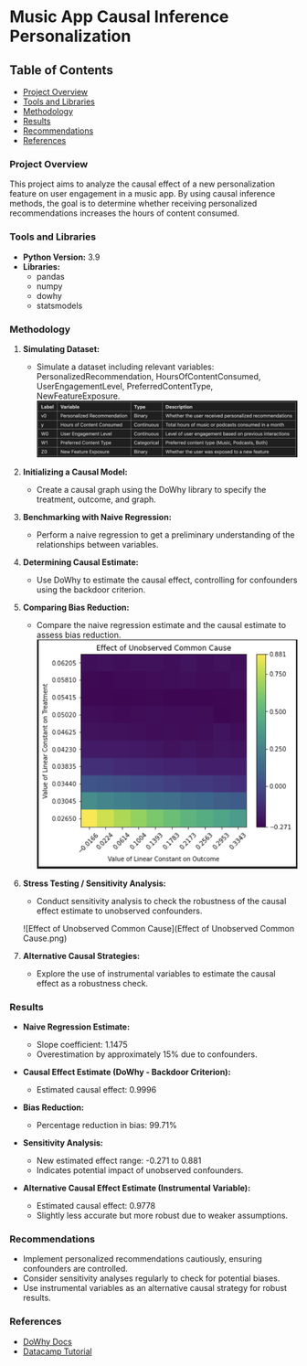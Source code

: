 # Music App Causal Inference Personalization

## Table of Contents
- [Project Overview](#project-overview)
- [Tools and Libraries](#tools-and-libraries)
- [Methodology](#methodology)
- [Results](#results)
- [Recommendations](#recommendations)
- [References](#references)

### Project Overview
This project aims to analyze the causal effect of a new personalization feature on user engagement in a music app. By using causal inference methods, the goal is to determine whether receiving personalized recommendations increases the hours of content consumed.

### Tools and Libraries
- **Python Version:** 3.9
- **Libraries:**
  - pandas
  - numpy
  - dowhy
  - statsmodels

### Methodology
1. **Simulating Dataset:**
   - Simulate a dataset including relevant variables: PersonalizedRecommendation, HoursOfContentConsumed, UserEngagementLevel, PreferredContentType, NewFeatureExposure.
    ![Variable Table](variable_table.png)
   
2. **Initializing a Causal Model:**
   - Create a causal graph using the DoWhy library to specify the treatment, outcome, and graph.

3. **Benchmarking with Naive Regression:**
   - Perform a naive regression to get a preliminary understanding of the relationships between variables.

4. **Determining Causal Estimate:**
   - Use DoWhy to estimate the causal effect, controlling for confounders using the backdoor criterion.

5. **Comparing Bias Reduction:**
   - Compare the naive regression estimate and the causal estimate to assess bias reduction.
   ![Effect of Unobserved Common Cause](Effect_of_Unobserved_Common_Cause.png)

6. **Stress Testing / Sensitivity Analysis:**
   - Conduct sensitivity analysis to check the robustness of the causal effect estimate to unobserved confounders.
   
   ![Effect of Unobserved Common Cause](Effect of Unobserved Common Cause.png)

7. **Alternative Causal Strategies:**
   - Explore the use of instrumental variables to estimate the causal effect as a robustness check.

### Results
- **Naive Regression Estimate:**
  - Slope coefficient: 1.1475
  - Overestimation by approximately 15% due to confounders.
  
- **Causal Effect Estimate (DoWhy - Backdoor Criterion):**
  - Estimated causal effect: 0.9996
  
- **Bias Reduction:**
  - Percentage reduction in bias: 99.71%
  
- **Sensitivity Analysis:**
  - New estimated effect range: -0.271 to 0.881
  - Indicates potential impact of unobserved confounders.
  
- **Alternative Causal Effect Estimate (Instrumental Variable):**
  - Estimated causal effect: 0.9778
  - Slightly less accurate but more robust due to weaker assumptions.

### Recommendations
- Implement personalized recommendations cautiously, ensuring confounders are controlled.
- Consider sensitivity analyses regularly to check for potential biases.
- Use instrumental variables as an alternative causal strategy for robust results.

### References
- [DoWhy Docs](https://www.pywhy.org/dowhy/v0.11.1/)
- [Datacamp Tutorial](https://www.datacamp.com/tutorial/intro-to-causal-ai-using-the-dowhy-library-in-python)



